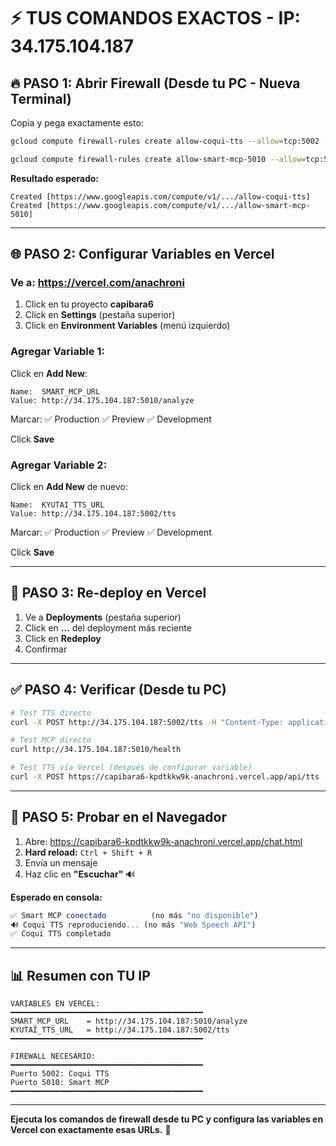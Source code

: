 # ⚡ TUS COMANDOS EXACTOS - IP: 34.175.104.187

## 🔥 PASO 1: Abrir Firewall (Desde tu PC - Nueva Terminal)

Copia y pega exactamente esto:

```bash
gcloud compute firewall-rules create allow-coqui-tts --allow=tcp:5002 --source-ranges=0.0.0.0/0 --description="Coqui TTS Server puerto 5002"
```

```bash
gcloud compute firewall-rules create allow-smart-mcp-5010 --allow=tcp:5010 --source-ranges=0.0.0.0/0 --description="Smart MCP Server puerto 5010"
```

**Resultado esperado:**
```
Created [https://www.googleapis.com/compute/v1/.../allow-coqui-tts]
Created [https://www.googleapis.com/compute/v1/.../allow-smart-mcp-5010]
```

---

## 🌐 PASO 2: Configurar Variables en Vercel

### Ve a: https://vercel.com/anachroni

1. Click en tu proyecto **capibara6**
2. Click en **Settings** (pestaña superior)
3. Click en **Environment Variables** (menú izquierdo)

### Agregar Variable 1:

Click en **Add New**:

```
Name:  SMART_MCP_URL
Value: http://34.175.104.187:5010/analyze
```

Marcar: ✅ Production ✅ Preview ✅ Development

Click **Save**

### Agregar Variable 2:

Click en **Add New** de nuevo:

```
Name:  KYUTAI_TTS_URL
Value: http://34.175.104.187:5002/tts
```

Marcar: ✅ Production ✅ Preview ✅ Development

Click **Save**

---

## 🔄 PASO 3: Re-deploy en Vercel

1. Ve a **Deployments** (pestaña superior)
2. Click en **...** del deployment más reciente
3. Click en **Redeploy**
4. Confirmar

---

## ✅ PASO 4: Verificar (Desde tu PC)

```bash
# Test TTS directo
curl -X POST http://34.175.104.187:5002/tts -H "Content-Type: application/json" -d "{\"text\":\"Hola\",\"language\":\"es\"}"

# Test MCP directo
curl http://34.175.104.187:5010/health

# Test TTS vía Vercel (después de configurar variable)
curl -X POST https://capibara6-kpdtkkw9k-anachroni.vercel.app/api/tts -H "Content-Type: application/json" -d "{\"text\":\"Hola Vercel\",\"language\":\"es\"}"
```

---

## 🎯 PASO 5: Probar en el Navegador

1. Abre: https://capibara6-kpdtkkw9k-anachroni.vercel.app/chat.html
2. **Hard reload:** `Ctrl + Shift + R`
3. Envía un mensaje
4. Haz clic en **"Escuchar"** 🔊

**Esperado en consola:**

```javascript
✅ Smart MCP conectado          (no más "no disponible")
🔊 Coqui TTS reproduciendo... (no más "Web Speech API")
✅ Coqui TTS completado
```

---

## 📊 Resumen con TU IP

```
VARIABLES EN VERCEL:
━━━━━━━━━━━━━━━━━━━━━━━━━━━━━━━━━━━━━━━━━━━
SMART_MCP_URL    = http://34.175.104.187:5010/analyze
KYUTAI_TTS_URL   = http://34.175.104.187:5002/tts
━━━━━━━━━━━━━━━━━━━━━━━━━━━━━━━━━━━━━━━━━━━

FIREWALL NECESARIO:
━━━━━━━━━━━━━━━━━━━━━━━━━━━━━━━━━━━━━━━━━━━
Puerto 5002: Coqui TTS
Puerto 5010: Smart MCP
━━━━━━━━━━━━━━━━━━━━━━━━━━━━━━━━━━━━━━━━━━━
```

---

**Ejecuta los comandos de firewall desde tu PC y configura las variables en Vercel con exactamente esas URLs.** 🚀

